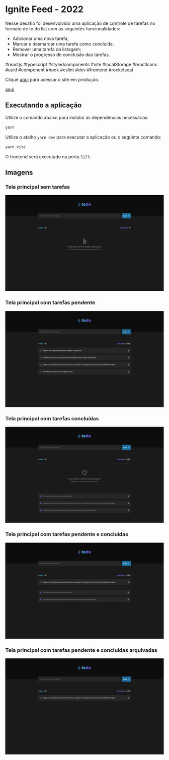 # Ignite Feed - 2022
Nesse desafio foi desenvolvido uma aplicação de controle de tarefas no formato de to do list com as seguintes funcionalidades:
  * Adicionar uma nova tarefa;
  * Marcar e desmarcar uma tarefa como concluída;
  * Remover uma tarefa da listagem;
  * Mostrar o progresso de conclusão das tarefas.

#reactjs #typescript #styledcomponents #vite #localStorage #reactIcons #uuid #component #hook #eslint #dev #frontend #rocketseat

Clique [aqui](https://ignite2022desafio1.vercel.app/) para acessar o site em produção.

<a href="https://ignite2022desafio1.vercel.app/" target="_blank">aqui</a>

## Executando a aplicação
Utilize o comando abaixo para instalar as dependências necessárias:
```bash
yarn
```

Utilize o atalho `yarn dev` para executar a aplicação ou o seguinte comando:
```bash
yarn vite
```

O frontend será executado na porta `5173`.

## Imagens
### Tela principal sem tarefas
![Tela principal sem tarefas](src/assets/prints/print1.png)

### Tela principal com tarefas pendente
![Tela principal com tarefas pendente](src/assets/prints/print2.png)

### Tela principal com tarefas concluídas
![Tela principal com tarefas concluídas](src/assets/prints/print3.png)

### Tela principal com tarefas pendente e concluídas
![Tela principal com tarefas pendente e concluídas](src/assets/prints/print4.png)

### Tela principal com tarefas pendente e concluídas arquivadas
![Tela principal com tarefas pendente e concluídas arquivadas](src/assets/prints/print5.png)
